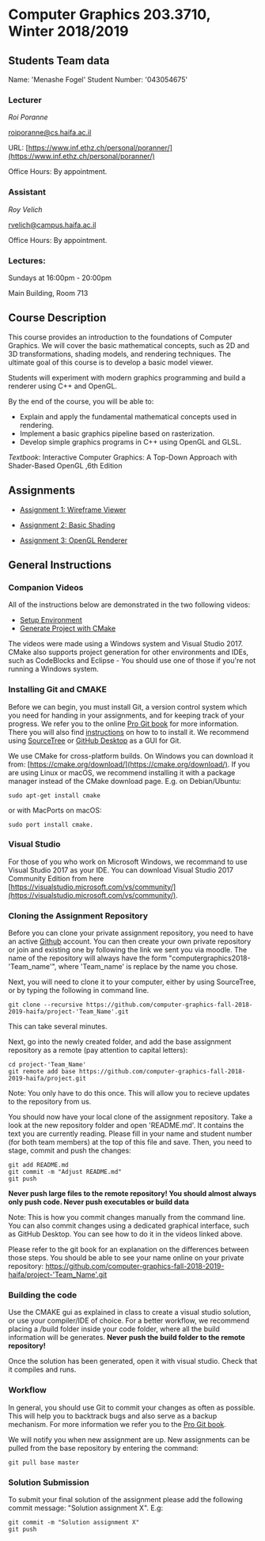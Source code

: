 # Computer Graphics 203.3710, Winter 2018/2019
## Students Team data

Name: 'Menashe Fogel' 
Student Number: '043054675'


### Lecturer
*Roi Poranne*

[roiporanne@cs.haifa.ac.il](mailto:roiporanne@cs.haifa.ac.il)

URL: [https://www.inf.ethz.ch/personal/poranner/](https://www.inf.ethz.ch/personal/poranner/)

Office Hours: By appointment.

### Assistant
*Roy Velich*

[rvelich@campus.haifa.ac.il](mailto:rvelich@campus.haifa.ac.il)

Office Hours: By appointment.

### Lectures:
Sundays at 16:00pm - 20:00pm

Main Building, Room 713

## Course Description

This course provides an introduction to the foundations of Computer Graphics. We will cover the basic mathematical concepts, such as 2D and 3D transformations, shading models, and rendering techniques. The ultimate goal of this course is to develop a basic model viewer.

Students will experiment with modern graphics programming and build a renderer using C++ and OpenGL.

By the end of the course, you will be able to:

* Explain and apply the fundamental mathematical concepts used in rendering.
* Implement a basic graphics pipeline based on rasterization.
* Develop simple graphics programs in C++ using OpenGL and GLSL.

*Textbook*:
Interactive Computer Graphics: A Top-Down Approach with Shader-Based OpenGL ,6th Edition

## Assignments

* [Assignment 1: Wireframe Viewer](Assignment1/homework1.pdf)

* [Assignment 2: Basic Shading](Assignment2/homework2.pdf)

* [Assignment 3: OpenGL Renderer](Assignment3/homework3.pdf)

## General Instructions

### Companion Videos
All of the instructions below are demonstrated in the two following videos:

* [Setup Environment](https://youtu.be/irAP4DGwvPM)
* [Generate Project with CMake](https://youtu.be/84wIbGCKYgA)

The videos were made using a Windows system and Visual Studio 2017. CMake also supports project generation for other environments and IDEs, such as CodeBlocks and Eclipse - You should use one of those if you're not running a Windows system.

### Installing Git and CMAKE
Before we can begin, you must install Git, a version control system which you need for handing in your assignments, and for keeping track of your progress. We refer you to the online [Pro Git book](https://git-scm.com/book/en/v2) for more information. There you will also find [instructions](https://git-scm.com/book/en/v2/Getting-Started-Installing-Git]) on how to to install it. We recommend using [SourceTree](https://www.sourcetreeapp.com/) or [GitHub Desktop](https://desktop.github.com/) as a GUI for Git.

We use CMake for cross-platform builds. On Windows you can download it from: [https://cmake.org/download/](https://cmake.org/download/). If you are using Linux or macOS, we recommend installing it with a package manager instead of the CMake download page. E.g. on Debian/Ubuntu:
```
sudo apt-get install cmake
```
or with MacPorts on macOS:
```
sudo port install cmake.
```

### Visual Studio
For those of you who work on Microsoft Windows, we recommand to use Visual Studio 2017 as your IDE. You can download Visual Studio 2017 Community Edition from here [https://visualstudio.microsoft.com/vs/community/](https://visualstudio.microsoft.com/vs/community/).

### Cloning the Assignment Repository
Before you can clone your private assignment repository, you need to have an active [Github](https://github.com/) account. You can then create your own private repository or join and existing one by following the link we sent you via moodle. The name of the repository will always have the form "computergraphics2018-'Team_name'", where 'Team_name' is replace by the name you chose.

Next, you will need to clone it to your computer, either by using SourceTree, or by typing the following in command line.
```
git clone --recursive https://github.com/computer-graphics-fall-2018-2019-haifa/project-'Team_Name'.git
```
This can take several minutes.

Next, go into the newly created folder, and add the base assignment repository as a remote (pay attention to capital letters):
```
cd project-'Team_Name'
git remote add base https://github.com/computer-graphics-fall-2018-2019-haifa/project.git
```

Note: You only have to do this once. This will allow you to recieve updates to the repository from us.


You should now have your local clone of the assignment repository. Take a look at the new repository folder and open 'README.md'. It contains the text you are currently reading. Please fill in your name and student number (for both team members) at the top of this file and save. Then, you need to stage, commit and push the changes:
```
git add README.md
git commit -m "Adjust README.md"
git push
```
**Never push large files to the remote repository! You should almost always only push code. Never push executables or build data**

Note: This is how you commit changes manually from the command line. You can also commit changes using a dedicated graphical interface, such as GitHub Desktop. You can see how to do it in the videos linked above.

Please refer to the git book for an explanation on the differences between those steps.
You should be able to see your name online on your private repository: https://github.com/computer-graphics-fall-2018-2019-haifa/project-'Team_Name'.git

### Building the code
Use the CMAKE gui as explained in class to create a visual studio solution, or use your compiler/IDE of choice. For a better workflow, we recommend placing a /build folder inside your code folder, where all the build information will be generates.
**Never push the build folder to the remote repository!**

Once the solution has been generated, open it with visual studio. Check that it compiles and runs.

### Workflow
In general, you should use Git to commit your changes as often as possible. This will help you to backtrack bugs and also serve as a backup mechanism. For more information we refer you to the [Pro Git book](https://git-scm.com/book/en/v2/Git-Basics-Recording-Changes-to-the-Repository).

We will notify you when new assignment are up. New assignments can be pulled from the base repository by entering the command:
```
git pull base master
```

### Solution Submission

To submit your final solution of the assignment please add the following commit message: "Solution assignment X". E.g:
```
git commit -m "Solution assignment X"
git push
```